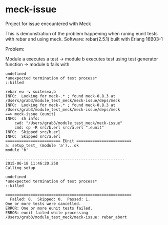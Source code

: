# meck-issue
Project for issue encountered with Meck

This is demonstration of the problem happening when runing eunit tests with rebar and using meck. 
Software: 
rebar(2.5.1) built with Erlang 16B03-1

Problem:

Module a executes a test -> module b executes test using test generator function -> module b fails with 
```
undefined
*unexpected termination of test process*
::killed
```

```
rebar eu -v suites=a,b
INFO:  Looking for meck-.* ; found meck-0.8.3 at /Users/grab3/module_test_meck/meck-issue/deps/meck
INFO:  Looking for meck-.* ; found meck-0.8.3 at /Users/grab3/module_test_meck/meck-issue/deps/meck
==> meck-issue (eunit)
INFO:  sh info:
	cwd: "/Users/grab3/module_test_meck/meck-issue"
	cmd: cp -R src/b.erl src/a.erl ".eunit"
INFO:  Skipped src/b.erl
INFO:  Skipped src/a.erl
======================== EUnit ========================
a: setup_test_ (module 'a')...ok
module 'b'

----------------------------------------------------
2015-06-18 11:46:20.258
Calling setup

undefined
*unexpected termination of test process*
::killed

=======================================================
  Failed: 0.  Skipped: 0.  Passed: 1.
One or more tests were cancelled.
ERROR: One or more eunit tests failed.
ERROR: eunit failed while processing /Users/grab3/module_test_meck/meck-issue: rebar_abort
```
